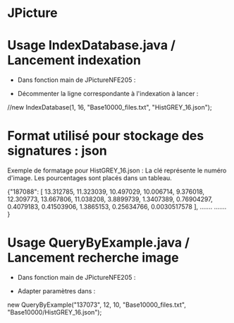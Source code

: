 # JPicture

Usage IndexDatabase.java / Lancement indexation
===============================================

- Dans fonction main de JPictureNFE205 :

- Décommenter la ligne correspondante à l'indexation à lancer :

//new IndexDatabase(1, 16, 	"Base10000_files.txt", "HistGREY_16.json");


Format utilisé pour stockage des signatures : json
==================================================

Exemple de formatage pour HistGREY_16.json :
La clé représente le numéro d'image.
Les pourcentages sont placés dans un tableau.

{"187088":
	[
		13.312785,
		11.323039,
		10.497029,
		10.006714,
		9.376018,
		12.309773,
		13.667806,
		11.038208,
		3.8899739,
		1.3407389,
		0.76904297,
		0.4079183,
		0.41503906,
		1.3865153,
		0.25634766,
		0.0030517578
	], .......
	.......
}

Usage QueryByExample.java / Lancement recherche image
=====================================================

- Dans fonction main de JPictureNFE205 :

- Adapter paramètres dans :

new QueryByExample("137073", 12, 10, "Base10000_files.txt", "Base10000/HistGREY_16.json");
